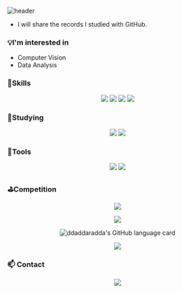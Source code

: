 ![header](https://capsule-render.vercel.app/api?type=waving&color=timeGradient&height=200&section=header&text=Hi,%20I’m%20Jeong-Daun.&fontSize=70&animation=fadeIn)

- I will share the records I studied with GitHub.

### :bulb:I'm interested in
  - Computer Vision
  - Data Analysis


###  :muscle:Skills

<p align ="center">
<img src="https://img.shields.io/badge/python-3776AB?style=flat-square&logo=python&logoColor=white" />
<img src="https://img.shields.io/badge/Jupyter-F37626?style=flat-square&logo=Jupyter&logoColor=white" />
<img src="https://img.shields.io/badge/MySQL-4479A1?style=flat-square&logo=MySQL&logoColor=white" />
<img src="https://img.shields.io/badge/oracle-F80000?style=flat-square&logo=oracle&logoColor=white">
</p>

### :seedling:Studying

<p align ="center">
  
<img src="https://img.shields.io/badge/-keras-%23D00000?logo=Keras&logoColor=white" />
<img src="https://img.shields.io/badge/-tensorflow-%23FF6F00?logo=Tensorflow&logoColor=white" />
  </p>
 

###  :hammer:Tools

<p align ="center">
<img src="https://img.shields.io/badge/Git-F05032?style=flat-square&logo=Git&logoColor=white" />
<img src="https://img.shields.io/badge/GitHub-181717?style=flat-square&logoGitHub&logoColor=white" />
  </p>

### :golf:Competition

<p align ="center">
  <img src="https://road-to-kaggle-grandmaster.vercel.app/api/simple/tieckit" />
</p>

<p align ="center">
  <img src="https://github-readme-stats.vercel.app/api?username=ddaddaradda&show_icons=true&theme=radical" />
</p>

<p align ="center">
      <img alt="ddaddaradda's GitHub language card" src="https://github-readme-stats.vercel.app/api/top-langs/?username=ddaddaradda&langs_count=5" style="text-align: center;">
</p>

<p align ="center">
  <img src="http://mazassumnida.wtf/api/v2/generate_badge?boj=jdubird2" />
</p>

 
###  :mailbox: Contact
  
<p align ="center">
<a href="mailto:jdubird2@gmail.com" target="_blank"><img src="https://img.shields.io/badge/Gmail-EA4335?style=flat-square&logoGmail&logoColor=white" ></a>
  </p>




<!---
ddaddaradda/ddaddaradda is a ✨ special ✨ repository because its `README.md` (this file) appears on your GitHub profile.
You can click the Preview link to take a look at your changes.
--->
